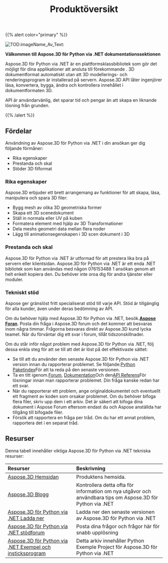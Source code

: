 ﻿---
title: Produktöversikt
type: docs
weight: 10
url: /sv/python-net/product-overview/
description: Aspose.3D för Python via .NET är en plattformsklassbibliotek som gör det möjligt för dina applikationer att ansluta till förekommande . 3D dokumentformat automatiskt utan att 3D modellerings- och renderingsprogram är installerad på servern. Aspose.3D API låter ingenjörer läsa, konvertera, bygga, ändra och kontrollera innehållet i dokumentformaten 3D.
---
{{% alert color="primary" %}} 

![TOD:imageName_Av_Text:](/3d/sv/python-net/home_1.png)

**Välkommen till Aspose.3D för Python via .NET dokumentationssektionen**

Aspose.3D för Python via .NET är en plattformsklassbibliotek som gör det möjligt för dina applikationer att ansluta till förekommande . 3D dokumentformat automatiskt utan att 3D modellerings- och renderingsprogram är installerad på servern. Aspose.3D API låter ingenjörer läsa, konvertera, bygga, ändra och kontrollera innehållet i dokumentformaten 3D.

API är användarvänlig, det sparar tid och pengar än att skapa en liknande lösning från grunden.

{{% /alert %}} 
## **Fördelar**
Användning av Aspose.3D för Python via .NET i din ansökan ger dig följande förmåner:

- Rika egenskaper
- Prestanda och skal
- Stöder 3D filformat
### **Rika egenskaper**
Aspose.3D erbjuder ett brett arrangemang av funktioner för att skapa, läsa, manipulera och spara 3D filer:

- Bygg mesh av olika 3D geometriska former
- Skapa ett 3D scenedokument
- Ställ in normala eller UV på kuben
- Formatera element med hjälp av 3D Transformationer
- Dela meshs geometri data mellan flera noder
- Lägg till animationsegenskapen i 3D scen dokument i 3D
### **Prestanda och skal**
Aspose.3D för Python via .NET är utformad för att prestera lika bra på servern eller klientsidan. Aspose.3D för Python via .NET är ett enda .NET bibliotek som kan användas med någon 076153488 1 ansökan genom att helt enkelt kopiera den. Du behöver inte oroa dig för andra tjänster eller moduler.
### **Tekniskt stöd**
Aspose ger gränslöst fritt specialiserat stöd till varje API. Stöd är tillgänglig för alla kunder, även under deras bedömning av API.

Om du behöver hjälp med Aspose.3D för Python via .NET, besök.[**Aspose Foran**](https://forum.aspose.com/). Posta din fråga i Aspose.3D forum och det kommer att besvaras inom några timmar. Frågorna besvaras direkt av Aspose.3D kund lycka teamet. När du förväntar dig ett svar i forum, tillåt tidszonskillnader.

Om du står inför något problem med Aspose.3D för Python via .NET, följ dessa enkla steg för att se till att det är löst på det effektivaste sättet:

- Se till att du använder den senaste Aspose.3D för Python via .NET version innan du rapporterar problemet. Se följande:[Python Paketindex](https://pypi.org/project/aspose-3d/)För att ta reda på den senaste versionen.
- Ta en titt igenom.[Forum](https://forum.aspose.com/c/3d), [Dokumentation](/3d/sv/python-net/)Och den[API Referens](https://reference.aspose.com/3d/net)För lösningar innan man rapporterar problemet. Din fråga kanske redan har ett svar.
- När du rapporterar ett problem, ange originaldokumentet och eventuellt ett fragment av koden som orsakar problemet. Om du behöver bifoga flera filer, skriv upp dem i ett arkiv. Det är säkert att bifoga dina dokument i Aspose Forum eftersom endast du och Aspose anställda har tillgång till bifogade filer.
- Försök att rapportera en fråga per tråd. Om du har ett annat problem, rapportera det i en separat tråd.
## **Resurser**
Denna tabell innehåller viktiga Aspose.3D för Python via .NET tekniska resurser:

|**Resurser**|**Beskrivning**|
|:- |:- |
|[Aspose.3D Hemsidan](https://products.aspose.com/3d/python-net/)|Produktens hemsida.|
|[Aspose.3D Blogg](https://blog.aspose.com/category/3d/)|Kontrollera detta ofta för information om nya utgåvor och användbara tips om Aspose.3D för Python via .NET|
|[Aspose.3D för Python via .NET Ladda ner](https://pypi.org/project/aspose-3d/)|Ladda ner den senaste versionen av Aspose.3D för Python via .NET|
|[Aspose.3D för Python via .NET stödforum](https://forum.aspose.com/c/3d/18)|Posta dina frågor och frågor här för snabb upplösning|
|[Aspose.3D för Python via .NET Exempel och insticksprogram](https://github.com/aspose-3d/Aspose.3D-for-Python-via-.NET)|Detta arkiv innehåller Python Exemple Project för Aspose.3D för Python via .NET|

